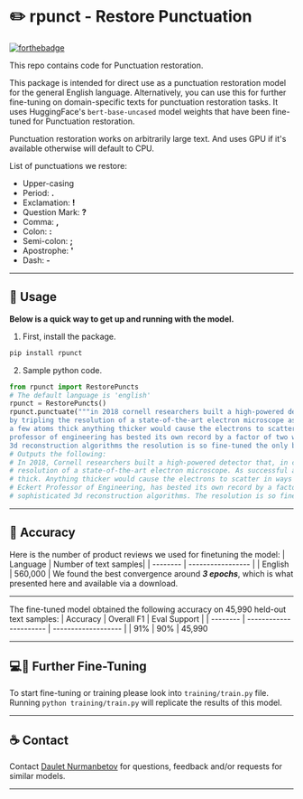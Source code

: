 # ✏️ rpunct - Restore Punctuation
[![forthebadge](https://forthebadge.com/images/badges/made-with-crayons.svg)]()

This repo contains code for Punctuation restoration.

This package is intended for direct use as a punctuation restoration model for the general English language. Alternatively, you can use this for further fine-tuning on domain-specific texts for punctuation restoration tasks.
It uses HuggingFace's `bert-base-uncased` model weights that have been fine-tuned for Punctuation restoration.

Punctuation restoration works on arbitrarily large text.
And uses GPU if it's available otherwise will default to CPU.

List of punctuations we restore:
* Upper-casing
* Period: **.**  
* Exclamation: **!** 
* Question Mark: **?** 
* Comma:  **,** 
* Colon:  **:** 
* Semi-colon: **;** 
* Apostrophe: **'** 
* Dash: **-** 

---------------------------
## 🚀 Usage
**Below is a quick way to get up and running with the model.**
1. First, install the package.
```bash
pip install rpunct
```
2. Sample python code.
```python
from rpunct import RestorePuncts
# The default language is 'english'
rpunct = RestorePuncts()
rpunct.punctuate("""in 2018 cornell researchers built a high-powered detector that in combination with an algorithm-driven process called ptychography set a world record
by tripling the resolution of a state-of-the-art electron microscope as successful as it was that approach had a weakness it only worked with ultrathin samples that were
a few atoms thick anything thicker would cause the electrons to scatter in ways that could not be disentangled now a team again led by david muller the samuel b eckert
professor of engineering has bested its own record by a factor of two with an electron microscope pixel array detector empad that incorporates even more sophisticated
3d reconstruction algorithms the resolution is so fine-tuned the only blurring that remains is the thermal jiggling of the atoms themselves""")
# Outputs the following:
# In 2018, Cornell researchers built a high-powered detector that, in combination with an algorithm-driven process called Ptychography, set a world record by tripling the
# resolution of a state-of-the-art electron microscope. As successful as it was, that approach had a weakness. It only worked with ultrathin samples that were a few atoms
# thick. Anything thicker would cause the electrons to scatter in ways that could not be disentangled. Now, a team again led by David Muller, the Samuel B. 
# Eckert Professor of Engineering, has bested its own record by a factor of two with an Electron microscope pixel array detector empad that incorporates even more
# sophisticated 3d reconstruction algorithms. The resolution is so fine-tuned the only blurring that remains is the thermal jiggling of the atoms themselves.
```

-----------------------------------------------
## 🎯 Accuracy
Here is the number of product reviews we used for finetuning the model:
| Language | Number of text samples|
| -------- | ----------------- |
| English  | 560,000           |
We found the best convergence around _**3 epochs**_, which is what presented here and available via a download.

-----------------------------------------------
The fine-tuned model obtained the following accuracy on 45,990 held-out text samples:
| Accuracy | Overall F1 | Eval Support |
| -------- | ---------------------- | ------------------- |
| 91%  | 90%                 | 45,990

-----------------------------------------------
## 💻🎯 Further Fine-Tuning

To start fine-tuning or training please look into `training/train.py` file.
Running `python training/train.py` will replicate the results of this model.

-----------------------------------------------
## ☕ Contact 
Contact [Daulet Nurmanbetov](daulet.nurmanbetov@gmail.com) for questions, feedback and/or requests for similar models.

-----------------------------------------------